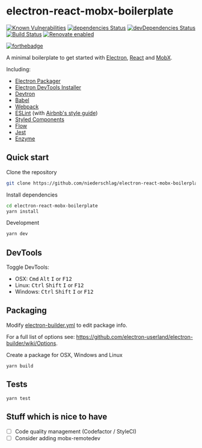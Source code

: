 # electron-react-mobx-boilerplate

[![Known Vulnerabilities](https://snyk.io/test/github/niederschlag/electron-react-mobx-boilerplate/badge.svg?targetFile=package.json)](https://snyk.io/test/github/niederschlag/electron-react-mobx-boilerplate?targetFile=package.json)
[![dependencies Status](https://david-dm.org/niederschlag/electron-react-mobx-boilerplate/status.svg)](https://david-dm.org/niederschlag/electron-react-mobx-boilerplate)
[![devDependencies Status](https://david-dm.org/niederschlag/electron-react-mobx-boilerplate/dev-status.svg)](https://david-dm.org/niederschlag/electron-react-mobx-boilerplate?type=dev)
[![Build Status](https://travis-ci.com/niederschlag/electron-react-mobx-boilerplate.svg?branch=master)](https://travis-ci.com/niederschlag/electron-react-mobx-boilerplate)
[![Renovate enabled](https://img.shields.io/badge/renovate-enabled-brightgreen.svg)](https://renovateapp.com/)

[![forthebadge](https://forthebadge.com/images/badges/powered-by-electricity.svg)](https://forthebadge.com)

A minimal boilerplate to get started with [Electron](http://electron.atom.io/), [React](https://facebook.github.io/react/) and [MobX](https://mobx.js.org/).

Including:
* [Electron Packager](https://github.com/electron-userland/electron-packager)
* [Electron DevTools Installer](https://github.com/MarshallOfSound/electron-devtools-installer)
* [Devtron](https://github.com/electron/devtron)
* [Babel](https://babeljs.io/)
* [Webpack](https://webpack.js.org/)
* [ESLint](https://eslint.org/) (with [Airbnb's style guide](https://github.com/airbnb/javascript))
* [Styled Components](https://www.styled-components.com/)
* [Flow](https://flow.org/)
* [Jest](https://facebook.github.io/jest/)
* [Enzyme](http://airbnb.io/enzyme/)

## Quick start

Clone the repository
```bash
git clone https://github.com/niederschlag/electron-react-mobx-boilerplate.git
```

Install dependencies
```bash
cd electron-react-mobx-boilerplate
yarn install
```

Development
```bash
yarn dev
```

## DevTools

Toggle DevTools:

* OSX: <kbd>Cmd</kbd> <kbd>Alt</kbd> <kbd>I</kbd> or <kbd>F12</kbd>
* Linux: <kbd>Ctrl</kbd> <kbd>Shift</kbd> <kbd>I</kbd> or <kbd>F12</kbd>
* Windows: <kbd>Ctrl</kbd> <kbd>Shift</kbd> <kbd>I</kbd> or <kbd>F12</kbd>

## Packaging

Modify [electron-builder.yml](./electron-builder.yml) to edit package info.

For a full list of options see: https://github.com/electron-userland/electron-builder/wiki/Options.

Create a package for OSX, Windows and Linux
```
yarn build
```

## Tests

```
yarn test
```

## Stuff which is nice to have
- [ ] Code quality management (Codefactor / StyleCI)
- [ ] Consider adding mobx-remotedev
